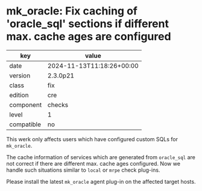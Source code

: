 [//]: # (werk v2)
# mk_oracle: Fix caching of 'oracle_sql' sections if different max. cache ages are configured

key        | value
---------- | ---
date       | 2024-11-13T11:18:26+00:00
version    | 2.3.0p21
class      | fix
edition    | cre
component  | checks
level      | 1
compatible | no

This werk only affects users which have configured custom SQLs for `mk_oracle`.

The cache information of services which are generated from `oracle_sql` are not correct if there
are different max. cache ages configured. Now we handle such situations similar to `local` or
`mrpe` check plug-ins.

Please install the latest `mk_oracle` agent plug-in on the affected target hosts.
